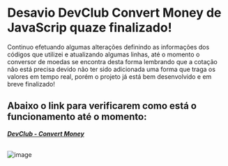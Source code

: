 <h1>Desavio DevClub Convert Money de JavaScrip quaze finalizado!</h1>
<p>Continuo efetuando algumas alterações definindo as informações dos códigos que utilizei e atualizando algumas linhas, até o momento o conversor de moedas se encontra desta forma lembrando que a cotação não está precisa devido não ter sido adicionada uma forma que traga os valores em tempo real, porém o projeto já está bem desenvolvido e em breve finalizado!</p>
<h2>Abaixo o link para verificarem como está o funcionamento até o momento:</h2>
<a href="https://raphadevflow.github.io/3-JavaScript-DESAFIO-pt3/"><b><i>DevClub - Convert Money</i></b></a><br><br>

![image](https://github.com/raphadevflow/3-JavaScript-DESAFIO-pt3/assets/129867401/e0c135f4-0e13-4276-a670-f956b2506b36)
